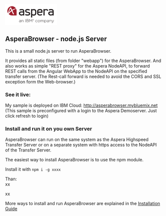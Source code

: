 ![](/doc/img/aspera.png)
## AsperaBrowser -  node.js Server 

This is a small node.js server to run AsperaBrowser.

It provides all static files (from folder "webapp") for the AsperaBrowser. And also works as simple "REST proxy" for the Aspera NodeAPI, to forward REST calls from the Angular WebApp to the NodeAPI on the specified transfer server. 
(The Rest-call forward is needed to avoid the CORS and SSL exception form the Web-browser.)

### See it live:
My sample is deployed on IBM Cloud:
http://asperabrowser.mybluemix.net
(This sample is preconfigured with a login to the Aspera Demoserver. Just click refresh to login)

### Install and run it on you own Server

AsperaBrowser can run on the same system as the Aspera Highspeed Transfer Server or on a separate system with https access to the NodeAPI of the Transfer Server.  

The easiest way to install AsperaBrowser is to use the npm module.

Install it with `npm i -g xxxx`

Than:    
xx

xx


More ways to install and run AsperaBrowser are explained in the 
[Installation Guide](/doc/Installation_Guide.md) 
